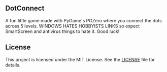 ## DotConnect

A fun little game made with PyGame's PGZero where you connect the dots across 5 levels.
WINDOWS HATES HOBBYISTS LINKS so expect SmartScreen and antivirus things to hate it. Good luck!

## License

This project is licensed under the MIT License. See the [LICENSE](LICENSE) file for details.
